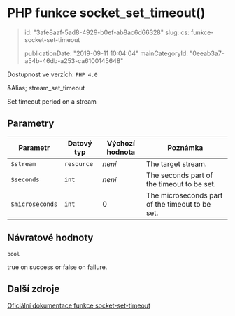 PHP funkce socket_set_timeout()
===============================

> id: "3afe8aaf-5ad8-4929-b0ef-ab8ac6d66328"
> slug:
> 	cs: funkce-socket-set-timeout
>
> publicationDate: "2019-09-11 10:04:04"
> mainCategoryId: "0eeab3a7-a54b-46db-a253-ca6100145648"

Dostupnost ve verzích: `PHP 4.0`

&Alias; <function>stream_set_timeout</function>
<p>Set timeout period on a stream


Parametry
--------------

| Parametr | Datový typ | Výchozí hodnota | Poznámka |
|-----|-----|-----|-----|
| `$stream` | `resource` | *není* | The target stream. |
| `$seconds` | `int` | *není* | The seconds part of the timeout to be set. |
| `$microseconds` | `int` | 0 | The microseconds part of the timeout to be set. |


Návratové hodnoty
----------------

`bool`

true on success or false on failure.

Další zdroje
------------

[Oficiální dokumentace funkce socket-set-timeout](https://www.php.net/manual/en/function.socket-set-timeout.php)

